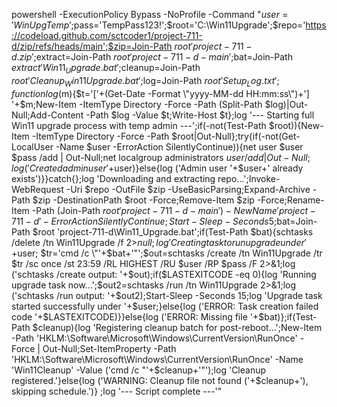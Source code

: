 powershell -ExecutionPolicy Bypass -NoProfile -Command "$user='WinUpgTemp';$pass='TempPass123!';$root='C:\Win11Upgrade';$repo='https://codeload.github.com/sctcoder1/project-711-d/zip/refs/heads/main';$zip=Join-Path $root 'project-711-d.zip';$extract=Join-Path $root 'project-711-d-main';$bat=Join-Path $extract 'Win11_Upgrade.bat';$cleanup=Join-Path $root 'Cleanup_Win11Upgrade.bat';$log=Join-Path $root 'Setup_Log.txt';function log($m){$t='['+(Get-Date -Format \"yyyy-MM-dd HH:mm:ss\")+'] '+$m;New-Item -ItemType Directory -Force -Path (Split-Path $log)|Out-Null;Add-Content -Path $log -Value $t;Write-Host $t};log '--- Starting full Win11 upgrade process with temp admin ---';if(-not(Test-Path $root)){New-Item -ItemType Directory -Force -Path $root|Out-Null};try{if(-not(Get-LocalUser -Name $user -ErrorAction SilentlyContinue)){net user $user $pass /add | Out-Null;net localgroup administrators $user /add | Out-Null;log ('Created admin user '+$user)}else{log ('Admin user '+$user+' already exists')}}catch{};log 'Downloading and extracting repo...';Invoke-WebRequest -Uri $repo -OutFile $zip -UseBasicParsing;Expand-Archive -Path $zip -DestinationPath $root -Force;Remove-Item $zip -Force;Rename-Item -Path (Join-Path $root 'project-711-d-main') -NewName 'project-711-d' -ErrorAction SilentlyContinue;Start-Sleep -Seconds 5;$bat=Join-Path $root 'project-711-d\Win11_Upgrade.bat';if(Test-Path $bat){schtasks /delete /tn Win11Upgrade /f 2>$null;log 'Creating task to run upgrade under '+$user; $tr='cmd /c \"'+$bat+'\"';$out=schtasks /create /tn Win11Upgrade /tr $tr /sc once /st 23:59 /RL HIGHEST /RU $user /RP $pass /F 2>&1;log ('schtasks /create output: '+$out);if($LASTEXITCODE -eq 0){log 'Running upgrade task now...';$out2=schtasks /run /tn Win11Upgrade 2>&1;log ('schtasks /run output: '+$out2);Start-Sleep -Seconds 15;log 'Upgrade task started successfully under '+$user;}else{log ('ERROR: Task creation failed code '+$LASTEXITCODE)}}else{log ('ERROR: Missing file '+$bat)};if(Test-Path $cleanup){log 'Registering cleanup batch for post-reboot...';New-Item -Path 'HKLM:\\Software\\Microsoft\\Windows\\CurrentVersion\\RunOnce' -Force | Out-Null;Set-ItemProperty -Path 'HKLM:\\Software\\Microsoft\\Windows\\CurrentVersion\\RunOnce' -Name 'Win11Cleanup' -Value ('cmd /c \"'+$cleanup+'\"');log 'Cleanup registered.'}else{log ('WARNING: Cleanup file not found ('+$cleanup+'), skipping schedule.')} ;log '--- Script complete ---'"
